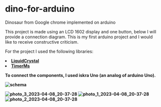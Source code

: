 # dino-for-arduino
Dinosaur from Google chrome implemented on arduino

This project is made using an LCD 1602 display and one button, below I will provide a connection diagram. This is my first arduino project and I would like to receive constructive criticism.

For the project I used the following libraries:

<li><b><a href="https://github.com/arduino-libraries/LiquidCrystal">LiquidCrystal</a></li>

<li><b><a href="https://github.com/GyverLibs/TimerMs">TimerMs</a></li>

To connect the components, I used iskra Uno (an analog of arduino Uno).

![schema](https://user-images.githubusercontent.com/67878832/230729443-2ac257a7-b1ec-4659-a696-fa20ebe2ef4e.png)


![photo_3_2023-04-08_20-37-28](https://user-images.githubusercontent.com/67878832/230730064-4b2e28d0-5f0e-41f1-a58e-0b6d1e9523ec.jpg)
![photo_1_2023-04-08_20-37-28](https://user-images.githubusercontent.com/67878832/230730068-ad7ce82e-1a31-4b27-a0b8-847a32ec21a0.jpg)
![photo_2_2023-04-08_20-37-28](https://user-images.githubusercontent.com/67878832/230730072-a8740571-e267-4448-ad44-ff66f854d628.jpg)
